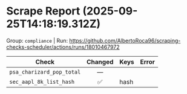 # Scrape Report (2025-09-25T14:18:19.312Z)

Group: `compliance`  |  Run: https://github.com/AlbertoRoca96/scraping-checks-scheduler/actions/runs/18010467972

| Check | Changed | Keys | Error |
|---|:---:|:--|:--|
| `psa_charizard_pop_total` | — |  |  |
| `sec_aapl_8k_list_hash` | ✅ | hash |  |
